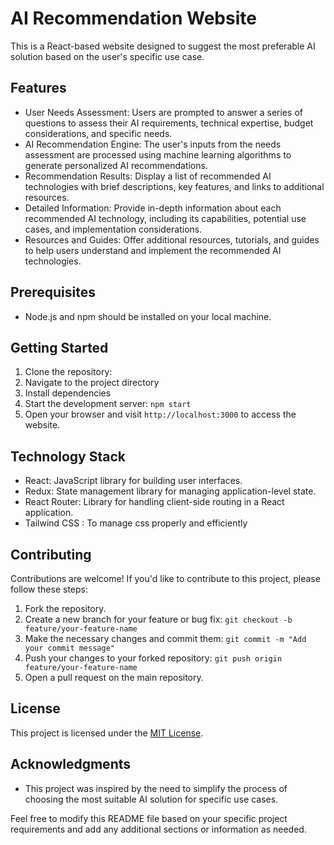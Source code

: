 # AI Recommendation Website

This is a React-based website designed to suggest the most preferable AI solution based on the user's specific use case.

## Features

- User Needs Assessment: Users are prompted to answer a series of questions to assess their AI requirements, technical expertise, budget considerations, and specific needs.
- AI Recommendation Engine: The user's inputs from the needs assessment are processed using machine learning algorithms to generate personalized AI recommendations.
- Recommendation Results: Display a list of recommended AI technologies with brief descriptions, key features, and links to additional resources.
- Detailed Information: Provide in-depth information about each recommended AI technology, including its capabilities, potential use cases, and implementation considerations.
- Resources and Guides: Offer additional resources, tutorials, and guides to help users understand and implement the recommended AI technologies.

## Prerequisites

- Node.js and npm should be installed on your local machine.

## Getting Started

1. Clone the repository: 
2. Navigate to the project directory 
3. Install dependencies
4. Start the development server: `npm start`
5. Open your browser and visit `http://localhost:3000` to access the website.

## Technology Stack

- React: JavaScript library for building user interfaces.
- Redux: State management library for managing application-level state.
- React Router: Library for handling client-side routing in a React application.
- Tailwind CSS : To manage css properly and efficiently

## Contributing

Contributions are welcome! If you'd like to contribute to this project, please follow these steps:

1. Fork the repository.
2. Create a new branch for your feature or bug fix: `git checkout -b feature/your-feature-name`
3. Make the necessary changes and commit them: `git commit -m "Add your commit message"`
4. Push your changes to your forked repository: `git push origin feature/your-feature-name`
5. Open a pull request on the main repository.

## License

This project is licensed under the [MIT License](LICENSE).

## Acknowledgments

- This project was inspired by the need to simplify the process of choosing the most suitable AI solution for specific use cases.

Feel free to modify this README file based on your specific project requirements and add any additional sections or information as needed.
